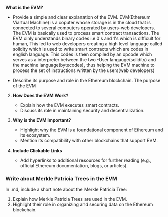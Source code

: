 **What is the EVM?**
   - Provide a simple and clear explanation of the EVM.
   EVM(Ethereum Viartual Machine) is a coputer whose storage is in the cloud that is connected to several computers operated by users-web developers. The EVM is basically used to process smart contract transactions. The EVM oinly understands binary codes i.e 0's and 1's which is difficult for human, This led to web developers creating a high level language called solidity which is used to write smart contracts which are codes in english language. This codes is then compiled by an opcode which serves as a interpreter between the two -User langauge(solidity) and the machine language(bytecodes), thus helping the EVM machine to process the set of instructions written by the users(web developers)
    
   - Describe its purpose and role in the Ethereum blockchain.
   The purpose of the EVM 

2. **How Does the EVM Work?**
   - Explain how the EVM executes smart contracts.
   - Discuss its role in maintaining security and decentralization.

3. **Why is the EVM Important?**
   - Highlight why the EVM is a foundational component of Ethereum and its ecosystem.
   - Mention its compatibility with other blockchains that support EVM.

4. **Include Clickable Links**
   - Add hyperlinks to additional resources for further reading (e.g., official Ethereum documentation, blogs, or articles).

### Write about Merkle Patricia Trees in the EVM
In .md, include a short note about the Merkle Patricia Tree:

1. Explain how Merkle Patricia Trees are used in the EVM.
2. Highlight their role in organizing and securing data on the Ethereum blockchain.
